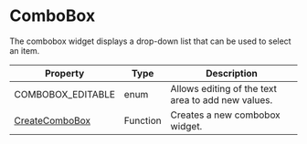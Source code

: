 # ComboBox #
The combobox widget displays a drop-down list that can be used to select an item.

| Property | Type | Description |
| --- | --- | --- |
| COMBOBOX_EDITABLE | enum | Allows editing of the text area to add new values. |
| [CreateComboBox](CreateComboBox.md) | Function | Creates a new combobox widget. |